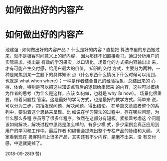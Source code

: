 # 如何做出好的内容产

# 如何做出好的内容产

池建强 : 如何做出好的内容产品？ 什么是好的内容？直接把 算法书里的东西搬过来，就不是极客时间意义上的好内容， 因为那还不如直接看书。通过分析用户的实际需求，找出最 有效的学习果实，以口语化，场景化的方式把内容输出出 来，才有可能产生交付感，给用户最大的价值。 知识的交付 方式，主要分为两种，一种是聚焦到某一主题下的具体知识 点（什么东西什么情况下什么时候可以用到，也就是 what when where）；一种是作者结合自己的经验抽象、总结出来的 心得、体会，特别是可以把这些知识点背后的逻辑给串起来 的内容，这些可以概括为作者的思考（为什么是这样，应该 如何做，也就是 why 和 how）。 场景化很重要，带着问题找 答案，这是最好的学习方式，也是最好的教学方式。简单来 说，可以分为三步，包括发现问题、解决问题、得出结论。 在单篇文章或者整个的系列中，要沿着这个思路来呈现。比 如说在学习算法的过程中，存在哪些问题，为什么那么多程 序员写了很多年程序，依然在这部分有短板。紧接着考虑这 个问题该如何解决，解决过程中思路是怎么样的，有多少模 式，多少案例会真正应用到用户的学习和工作中。最后作者 和编辑会提炼出整个专栏产品的脉络和大纲。 大家看到现在 极客时间上很多产品，其实还有不少内容，是磨不出来，没 有交付感，中途就毙掉了。

2018-09-28(9 赞)